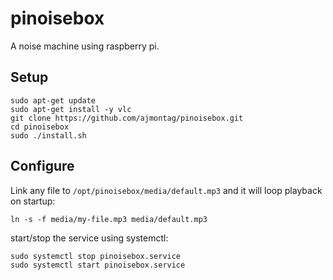# pinoisebox
A noise machine using raspberry pi.

## Setup 
```
sudo apt-get update
sudo apt-get install -y vlc
git clone https://github.com/ajmontag/pinoisebox.git
cd pinoisebox
sudo ./install.sh
```

## Configure
Link any file to `/opt/pinoisebox/media/default.mp3` and it will loop playback on startup:
```
ln -s -f media/my-file.mp3 media/default.mp3
```

start/stop the service using systemctl:
```
sudo systemctl stop pinoisebox.service
sudo systemctl start pinoisebox.service
```
